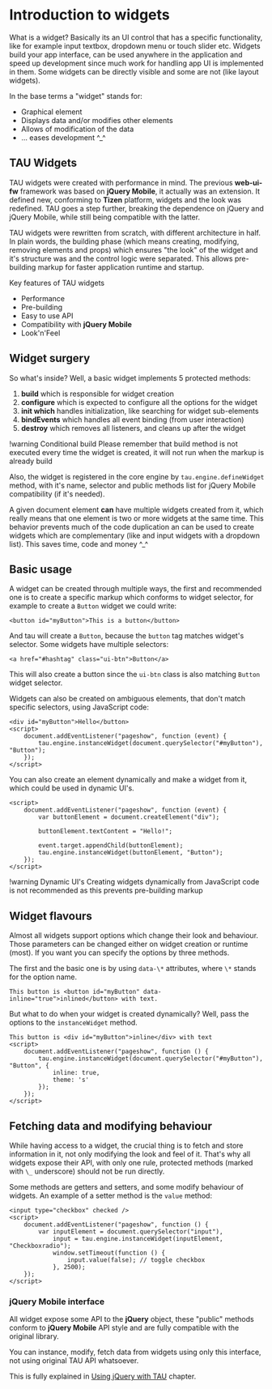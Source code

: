 # Introduction to widgets

What is a widget? Basically its an UI control that has a specific functionality, like
for example input textbox, dropdown menu or touch slider etc. Widgets build your app
interface, can be used anywhere in the application and speed up development since much
work for handling app UI is implemented in them. Some widgets can be directly visible
and some are not (like layout widgets).

In the base terms a "widget" stands for:
* Graphical element
* Displays data and/or modifies other elements
* Allows of modification of the data
* ... eases development ^\_^

## TAU Widgets

TAU widgets were created with performance in mind. The previous **web-ui-fw** framework was
based on **jQuery Mobile**, it actually was an extension. It defined new, conforming to
**Tizen** platform, widgets and the look was redefined. TAU goes a step further, breaking
the dependence on jQuery and jQuery Mobile, while still being compatible with the latter.

TAU widgets were rewritten from scratch, with different architecture in half. In plain
words, the building phase (which means creating, modifying, removing elements and props)
which ensures "the look" of the widget and it's structure was and the control logic were
separated. This allows pre-building markup for faster application runtime and startup.

Key features of TAU widgets
* Performance
* Pre-building
* Easy to use API
* Compatibility with **jQuery Mobile**
* Look'n'Feel

## Widget surgery

So what's inside? Well, a basic widget implements 5 protected methods:
1. **build** which is responsible for widget creation
2. **configure** which is expected to configure all the options for the widget
3. **init which** handles initialization, like searching for widget sub-elements
4. **bindEvents** which handles all event binding (from user interaction)
5. **destroy** which removes all listeners, and cleans up after the widget

!warning
Conditional build
Please remember that build method is not executed every time the widget is created, it will not run when the markup is already build

Also, the widget is registered in the core engine by `tau.engine.defineWidget` method,
with it's name, selector and public methods list for jQuery Mobile compatibility (if
it's needed).

A given document element **can** have multiple widgets created from it, which really means
that one element is two or more widgets at the same time. This behavior prevents much
of the code duplication an can be used to create widgets which are complementary (like
and input widgets with a dropdown list). This saves time, code and money ^\_^

## Basic usage

A widget can be created through multiple ways, the first and recommended one is to create
a specific markup which conforms to widget selector, for example to create a `Button`
widget we could write:

```mobile
<button id="myButton">This is a button</button>
```

And tau will create a `Button`, because the `button` tag matches widget's selector.
Some widgets have multiple selectors:

```wearable
<a href="#hashtag" class="ui-btn">Button</a>
```

This will also create a button since the `ui-btn` class is also matching `Button` widget
selector.

Widgets can also be created on ambiguous elements, that don't match specific selectors,
using JavaScript code:

```mobile
<div id="myButton">Hello</button>
<script>
	document.addEventListener("pageshow", function (event) {
		tau.engine.instanceWidget(document.querySelector("#myButton"), "Button");
	});
</script>
```

You can also create an element dynamically and make a widget from it, which could be
used in dynamic UI's.

```mobile
<script>
	document.addEventListener("pageshow", function (event) {
		var buttonElement = document.createElement("div");

		buttonElement.textContent = "Hello!";

		event.target.appendChild(buttonElement);
		tau.engine.instanceWidget(buttonElement, "Button");
	});
</script>
```

!warning
Dynamic UI's
Creating widgets dynamically from JavaScript code is not recommended as this prevents pre-building markup

## Widget flavours

Almost all widgets support options which change their look and behaviour. Those parameters
can be changed either on widget creation or runtime (most). If you want you can specify
the options by three methods.

The first and the basic one is by using `data-\*` attributes, where `\*` stands for
the option name.

```mobile
This button is <button id="myButton" data-inline="true">inlined</button> with text.
```

But what to do when your widget is created dynamically? Well, pass the options to the
`instanceWidget` method.

```mobile
This button is <div id="myButton">inline</div> with text
<script>
	document.addEventListener("pageshow", function () {
		tau.engine.instanceWidget(document.querySelector("#myButton"), "Button", {
			inline: true,
			theme: 's'
		});
	});
</script>
```

## Fetching data and modifying behaviour

While having access to a widget, the crucial thing is to fetch and store information
in it, not only modifying the look and feel of it. That's why all widgets expose their
API, with only one rule, protected methods (marked with `\_` underscore) should not be
run directly.

Some methods are getters and setters, and some modify behaviour of widgets. An example
of a setter method is the `value` method:

```mobile
<input type="checkbox" checked />
<script>
	document.addEventListener("pageshow", function () {
		var inputElement = document.querySelector("input"),
			input = tau.engine.instanceWidget(inputElement, "Checkboxradio");
			window.setTimeout(function () {
				input.value(false); // toggle checkbox
			}, 2500);
	});
</script>
```

### jQuery Mobile interface

All widget expose some API to the **jQuery** object, these "public" methods conform to
**jQuery Mobile** API style and are fully compatible with the original library.

You can instance, modify, fetch data from widgets using only this interface, not using
original TAU API whatsoever.

This is fully explained in [Using jQuery with TAU](using_jquery_with_tau.html) chapter.
